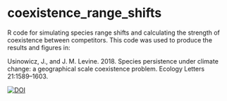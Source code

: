 # coexistence_range_shifts
R code for simulating species range shifts and calculating the strength of coexistence between competitors. This code was used to produce the results and figures in: 

Usinowicz, J., and J. M. Levine. 2018. Species persistence under climate change: a geographical scale coexistence problem. Ecology Letters 21:1589–1603.

<a href="https://zenodo.org/badge/latestdoi/111560382"><img src="https://zenodo.org/badge/111560382.svg" alt="DOI"></a>


